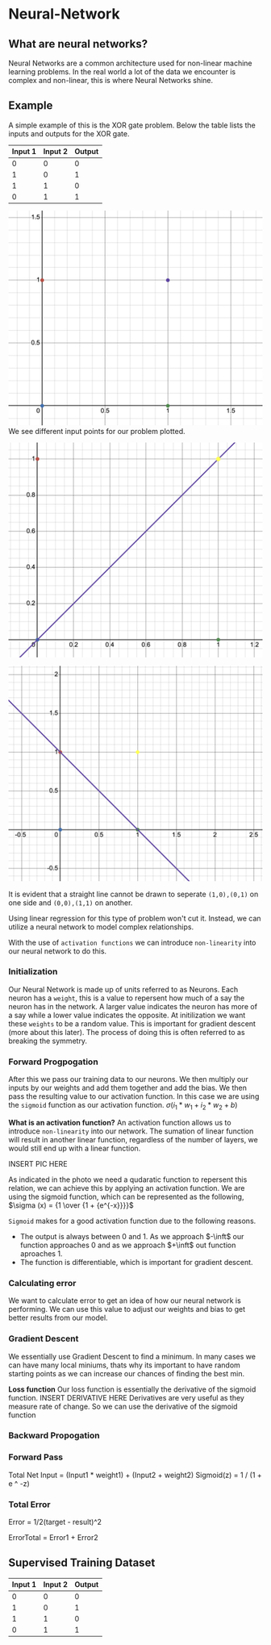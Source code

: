 # Neural-Network

## What are neural networks?
Neural Networks are a common architecture used for non-linear machine learning problems. In the real world a lot of the data we encounter is complex and non-linear, this is where Neural Networks shine.

## Example

A simple example of this is the XOR gate problem. Below the table lists the inputs and outputs for the XOR gate.

| Input 1 | Input 2 | Output |
| ------- | ------- | ------ |
| 0       | 0       | 0      |
| 1       | 0       | 1      |
| 1       | 1       | 0      |
| 0       | 1       | 1      |


![XOR inputs plotted](/images/xorPlot.png)
We see different input points for our problem plotted. 

![Not Linearly seperatable 1](/images/notL1.png)

![Not Linearly seperatable 2](/images/notL2.png)

It is evident that a straight line cannot be drawn to seperate `(1,0),(0,1)` on one side and `(0,0),(1,1)` on another.

Using linear regression for this type of problem won't cut it. Instead, we can utilize a neural network to model complex relationships.

With the use of `activation functions` we can introduce `non-linearity` into our neural network to do this.

### Initialization
Our Neural Network is made up of units referred to as Neurons. Each neuron has a `weight`, this is a value to repersent how much of a say the neuron has in the network. A larger value indicates the neuron has more of a say while a lower value indicates the opposite. At initilization we want these `weights` to be a random value. This is important for gradient descent (more about this later). The process of doing this is often referred to as breaking the symmetry.

### Forward Progpogation
After this we pass our training data to our neurons. We then multiply our inputs by our weights and add them together and add the bias. We then pass the resulting value to our activation function. In this case we are using the `sigmoid` function as our activation function.
$\sigma ({i_1} * {w_1} + {i_2} * {w_2} + b)$ <br />

**What is an activation function?**
An activation function allows us to introduce `non-linearity` into our network. The sumation of linear function will result in another linear function, regardless of the number of layers, we would still end up with a linear function. 

INSERT PIC HERE

As indicated in the photo we need a qudaratic function to repersent this relation, we can achieve this by applying an activation function. We are using the sigmoid function,
which can be represented as the following, <br /> $\sigma (x) = {1 \over {1 + {e^{-x}}}}$

`Sigmoid` makes for a good activation function due to the following reasons.
  - The output is always between 0 and 1. As we approach $-\inft$ our function approaches 0 and as we approach $+\inft$ out function aproaches 1.
  - The function is differentiable, which is important for gradient descent.

### Calculating error
We want to calculate error to get an idea of how our neural network is performing. We can use this value to adjust our weights and bias to get better results from our model.

### Gradient Descent
We essentially use Gradient Descent to find a minimum. In many cases we can have many local miniums, thats why its important to have random starting points as we can increase our chances of finding the best min.



**Loss function**
Our loss function is essentially the derivative of the sigmoid function.
INSERT DERIVATIVE HERE
Derivatives are very useful as they measure rate of change. So we can use the derivative of the sigmoid function

### Backward Propogation 


### Forward Pass

Total Net Input = (Input1 \* weight1) + (Input2 + weight2)
Sigmoid(z) = 1 / (1 + e ^ -z)

### Total Error

Error = 1/2(target - result)^2

ErrorTotal = Error1 + Error2

## Supervised Training Dataset

| Input 1 | Input 2 | Output |
| ------- | ------- | ------ |
| 0       | 0       | 0      |
| 1       | 0       | 1      |
| 1       | 1       | 0      |
| 0       | 1       | 1      |
